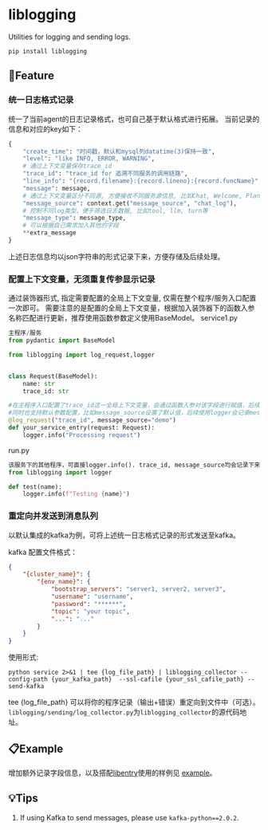 # liblogging

Utilities for logging and sending logs.
```shell
pip install liblogging
```

## 🌟Feature
### 统一日志格式记录
统一了当前agent的日志记录格式，也可自己基于默认格式进行拓展。
当前记录的信息和对应的key如下：
```python
{
    "create_time": "时间戳，默认和mysql列datatime(3)保持一致",
    "level": "like INFO, ERROR, WARNING",
    # 通过上下文变量保存trace_id
    "trace_id": "trace_id for 追溯不同服务的调用链路",
    "line_info": "{record.filename}:{record.lineno}:{record.funcName}",
    "message": message,
    # 通过上下文变量区分不同源, 方便接收不同服务源信息, 比如Chat, Welcome, Planning等
    "message_source": context.get("message_source", "chat_log"),
    # 控制不同log类型，便于筛选日志数据, 比如tool, llm, turn等
    "message_type": message_type,
    # 可以根据自己需求加入其他的字段
    **extra_message
}
```
上述日志信息均以json字符串的形式记录下来，方便存储及后续处理。

### 配置上下文变量，无须重复传参显示记录
通过装饰器形式, 指定需要配置的全局上下文变量, 仅需在整个程序/服务入口配置一次即可。
需要注意的是配置的全局上下文变量，根据加入装饰器下的函数入参名称匹配进行更新，推荐使用函数参数定义使用BaseModel。
service1.py
```python
主程序/服务
from pydantic import BaseModel

from liblogging import log_request,logger


class Request(BaseModel):
    name: str
    trace_id: str

#在主程序入口配置了trace_id这一全局上下文变量，会通过函数入参对该字段进行赋值，后续在该服务下的其他程序logger.info时会读取这一变量并记录下来。
#同时也支持默认参数配置，比如message_source设置了默认值，后续使用logger会记录message_source为"demo"。
@log_request("trace_id", message_source="demo")
def your_service_entry(request: Request):
    logger.info("Processing request")
```

run.py
```python
该服务下的其他程序，可直接logger.info(). trace_id, message_source均会记录下来。
from liblogging import logger

def test(name):
    logger.info(f"Testing {name}")
```

### 重定向并发送到消息队列
以默认集成的kafka为例，可将上述统一日志格式记录的形式发送至kafka。

kafka 配置文件格式：
```json
{
    "{cluster_name}": {
        "{env_name}": {
            "bootstrap_servers": "server1, server2, server3",
            "username": "username",
            "password": "******",
            "topic": "your topic",
            "...": "..."
        }
    }
}
```

使用形式:
```shell
python service 2>&1 | tee {log_file_path} | liblogging_collector --config-path {your_kafka_path}  --ssl-cafile {your_ssl_cafile_path} --send-kafka
```
tee {log_file_path} 可以将你的程序记录（输出+错误）重定向到文件中（可选）。
`liblogging/sending/log_collector.py`为`liblogging_collector`的源代码地址。

## 📋Example
增加额外记录字段信息，以及搭配[libentry](https://github.com/XoriieInpottn/libentry)使用的样例见 [example](example)。


## 💡Tips

1. If using Kafka to send messages, please use `kafka-python==2.0.2`.
